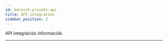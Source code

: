 ```yaml
---
id: bdresch-projekt-api
title: API-integration
sidebar_position: 2
---
```


API integrációs információk.

---



